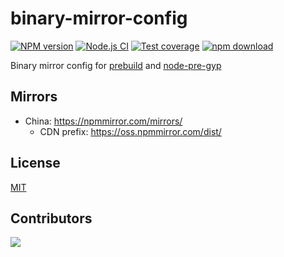 binary-mirror-config
=======

[![NPM version][npm-image]][npm-url]
[![Node.js CI](https://github.com/cnpm/binary-mirror-config/actions/workflows/nodejs.yml/badge.svg)](https://github.com/cnpm/binary-mirror-config/actions/workflows/nodejs.yml)
[![Test coverage][codecov-image]][codecov-url]
[![npm download][download-image]][download-url]

[npm-image]: https://img.shields.io/npm/v/binary-mirror-config.svg?style=flat-square
[npm-url]: https://npmjs.org/package/binary-mirror-config
[codecov-image]: https://codecov.io/github/cnpm/binary-mirror-config/coverage.svg?branch=master
[codecov-url]: https://codecov.io/github/cnpm/binary-mirror-config?branch=master
[download-image]: https://img.shields.io/npm/dm/binary-mirror-config.svg?style=flat-square
[download-url]: https://npmjs.org/package/binary-mirror-config

Binary mirror config for [prebuild](https://github.com/mafintosh/prebuild) and [node-pre-gyp](https://github.com/mapbox/node-pre-gyp)

## Mirrors

- China: https://npmmirror.com/mirrors/
  - CDN prefix: https://oss.npmmirror.com/dist/

## License

[MIT](LICENSE)

## Contributors

[![](https://ergatejs.implements.io/badges/contributors/cnpm/binary-mirror-config.svg?width=1250&size=96&padding=6)](https://github.com/cnpm/binary-mirror-config/graphs/contributors)
